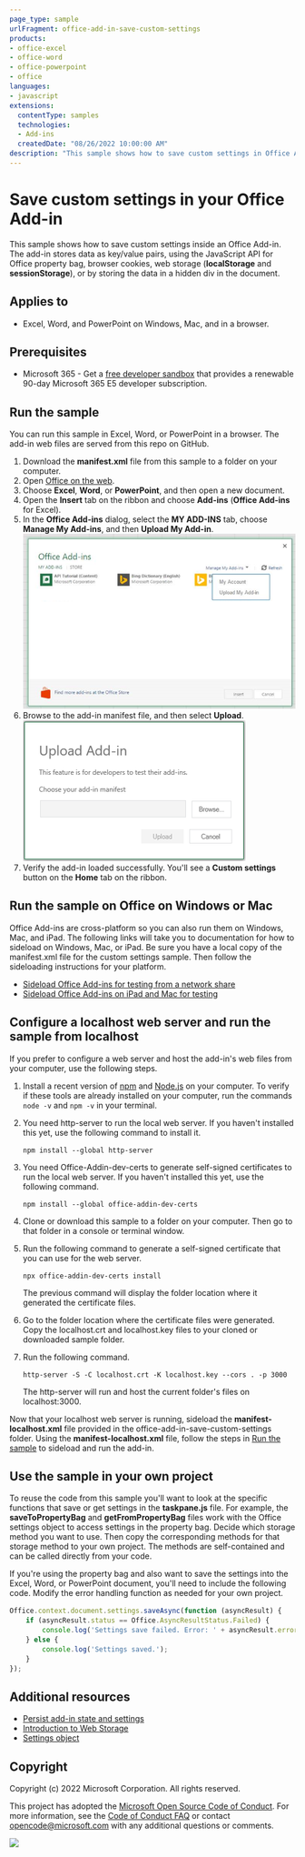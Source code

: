 ```yaml
---
page_type: sample
urlFragment: office-add-in-save-custom-settings
products:
- office-excel
- office-word
- office-powerpoint
- office
languages:
- javascript
extensions:
  contentType: samples
  technologies:
  - Add-ins
  createdDate: "08/26/2022 10:00:00 AM"
description: "This sample shows how to save custom settings in Office Add-in."
---
```


# Save custom settings in your Office Add-in

This sample shows how to save custom settings inside an Office Add-in. The add-in stores data as key/value pairs, using the JavaScript API for Office property bag, browser cookies, web storage (**localStorage** and **sessionStorage**), or by storing the data in a hidden div in the document.

## Applies to

- Excel, Word, and PowerPoint on Windows, Mac, and in a browser.

## Prerequisites

- Microsoft 365 - Get a [free developer sandbox](https://developer.microsoft.com/microsoft-365/dev-program#Subscription) that provides a renewable 90-day Microsoft 365 E5 developer subscription.

## Run the sample

You can run this sample in Excel, Word, or PowerPoint in a browser. The add-in web files are served from this repo on GitHub.

1. Download the **manifest.xml** file from this sample to a folder on your computer.
1. Open [Office on the web](https://office.live.com/).
1. Choose **Excel**, **Word**, or **PowerPoint**, and then open a new document.
1. Open the **Insert** tab on the ribbon and choose **Add-ins** (**Office Add-ins** for Excel).
1. In the **Office Add-ins** dialog, select the **MY ADD-INS** tab, choose **Manage My Add-ins**, and then **Upload My Add-in**.
   ![The Office Add-ins dialog with a drop-down in the upper right reading "Manage my add-ins" and a drop-down below it with the option "Upload My Add-in"](../../Samples/images/office-add-ins-my-account.png)
1. Browse to the add-in manifest file, and then select **Upload**.
   ![The upload add-in dialog with buttons for browse, upload, and cancel.](../../Samples/images/upload-add-in.png)
1. Verify the add-in loaded successfully. You'll see a **Custom settings** button on the **Home** tab on the ribbon.

## Run the sample on Office on Windows or Mac

Office Add-ins are cross-platform so you can also run them on Windows, Mac, and iPad. The following links will take you to documentation for how to sideload on Windows, Mac, or iPad. Be sure you have a local copy of the manifest.xml file for the custom settings sample. Then follow the sideloading instructions for your platform.

- [Sideload Office Add-ins for testing from a network share](https://docs.microsoft.com/office/dev/add-ins/testing/create-a-network-shared-folder-catalog-for-task-pane-and-content-add-ins)
- [Sideload Office Add-ins on iPad and Mac for testing](https://docs.microsoft.com/office/dev/add-ins/testing/sideload-an-office-add-in-on-ipad-and-mac)

## Configure a localhost web server and run the sample from localhost

If you prefer to configure a web server and host the add-in's web files from your computer, use the following steps.

1. Install a recent version of [npm](https://www.npmjs.com/get-npm) and [Node.js](https://nodejs.org/) on your computer. To verify if these tools are already installed on your computer, run the commands `node -v` and `npm -v` in your terminal.

2. You need http-server to run the local web server. If you haven't installed this yet, use the following command to install it.

    ```console
    npm install --global http-server
    ```

3. You need Office-Addin-dev-certs to generate self-signed certificates to run the local web server. If you haven't installed this yet, use the following command.

    ```console
    npm install --global office-addin-dev-certs
    ```

4. Clone or download this sample to a folder on your computer. Then go to that folder in a console or terminal window.
5. Run the following command to generate a self-signed certificate that you can use for the web server.

    ```console
    npx office-addin-dev-certs install
    ```

    The previous command will display the folder location where it generated the certificate files.

6. Go to the folder location where the certificate files were generated. Copy the localhost.crt and localhost.key files to your cloned or downloaded sample folder.

7. Run the following command.

    ```console
    http-server -S -C localhost.crt -K localhost.key --cors . -p 3000
    ```

    The http-server will run and host the current folder's files on localhost:3000.

Now that your localhost web server is running, sideload the **manifest-localhost.xml** file provided in the office-add-in-save-custom-settings folder. Using the **manifest-localhost.xml** file, follow the steps in [Run the sample](#run-the-sample) to sideload and run the add-in.

## Use the sample in your own project

To reuse the code from this sample you'll want to look at the specific functions that save or get settings in the **taskpane.js** file. For example, the **saveToPropertyBag** and **getFromPropertyBag** files work with the Office settings object to access settings in the property bag. Decide which storage method you want to use. Then copy the corresponding methods for that storage method to your own project. The methods are self-contained and can be called directly from your code.

If you're using the property bag and also want to save the settings into the Excel, Word, or PowerPoint document, you'll need to include the following code. Modify the error handling function as needed for your own project.

```javascript
Office.context.document.settings.saveAsync(function (asyncResult) {
    if (asyncResult.status == Office.AsyncResultStatus.Failed) {
        console.log('Settings save failed. Error: ' + asyncResult.error.message);
    } else {
        console.log('Settings saved.');
    }
});
```

## Additional resources

- [Persist add-in state and settings](https://docs.microsoft.com/office/dev/add-ins/develop/persisting-add-in-state-and-settings)
- [Introduction to Web Storage](http://msdn.microsoft.com/library/cc197062(VS.85).aspx)
- [Settings object](https://docs.microsoft.com/javascript/api/office/office.settings)

## Copyright

Copyright (c) 2022 Microsoft Corporation. All rights reserved.

This project has adopted the [Microsoft Open Source Code of Conduct](https://opensource.microsoft.com/codeofconduct/). For more information, see the [Code of Conduct FAQ](https://opensource.microsoft.com/codeofconduct/faq/) or contact [opencode@microsoft.com](mailto:opencode@microsoft.com) with any additional questions or comments.

<img src="https://pnptelemetry.azurewebsites.net/pnp-officeaddins/samples/office-add-in-save-custom-settings" />